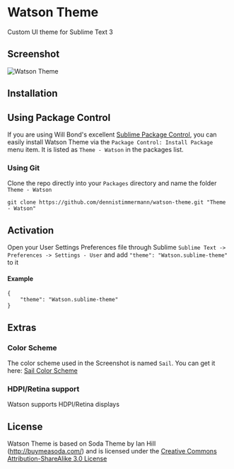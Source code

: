 # Watson Theme

Custom UI theme for Sublime Text 3

## Screenshot

![Watson Theme](http://i.imgur.com/wVv4kcx.png "Watson Theme")

## Installation

## Using Package Control
If you are using Will Bond's excellent [Sublime Package Control](http://wbond.net/sublime_packages/package_control), you can easily install Watson Theme via the `Package Control: Install Package` menu item. It is listed as `Theme - Watson` in the packages list.

### Using Git

Clone the repo directly into your `Packages` directory and name the folder `Theme - Watson`

    git clone https://github.com/dennistimmermann/watson-theme.git "Theme - Watson"

## Activation

Open your User Settings Preferences file through Sublime `Sublime Text -> Preferences -> Settings - User` and add `"theme": "Watson.sublime-theme"` to it

#### Example
    {
        "theme": "Watson.sublime-theme"
    }

## Extras

### Color Scheme
The color scheme used in the Screenshot is named `Sail`. You can get it here: [Sail Color Scheme](https://github.com/dennistimmermann/sail-scheme)

### HDPI/Retina support
Watson supports HDPI/Retina displays

## License
Watson Theme is based on Soda Theme by Ian Hill (http://buymeasoda.com/) and is licensed under the [Creative Commons Attribution-ShareAlike 3.0 License](http://creativecommons.org/licenses/by-sa/3.0/)
